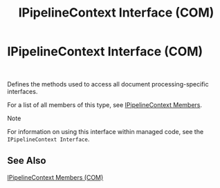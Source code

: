 ﻿---
title: IPipelineContext Interface (COM)
TOCTitle: IPipelineContext Interface (COM)
ms:assetid: 719eba49-a7da-4bd2-a9bf-2a811ce1048a
ms:mtpsurl: https://msdn.microsoft.com/en-us/library/Aa560782(v=BTS.80)
ms:contentKeyID: 51528887
ms.date: 08/30/2017
mtps_version: v=BTS.80
---

# IPipelineContext Interface (COM)

 

Defines the methods used to access all document processing-specific interfaces.

For a list of all members of this type, see [IPipelineContext Members](ipipelinecontext-members-com.md).


> [!NOTE]
> <P>For information on using this interface within managed code, see the <CODE>IPipelineContext Interface</CODE>.</P>



## See Also

[IPipelineContext Members (COM)](ipipelinecontext-members-com.md)

